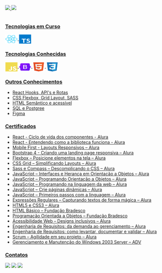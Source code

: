 
<div align="left">
  <a href="https://github.com/gustavocrs">
  <img height="180em" src="https://github-readme-stats.vercel.app/api?username=gustavocrs&show_icons=true&theme=dracula&include_all_commits=true&count_private=true"/>
  <img height="180em" src="https://github-readme-stats.vercel.app/api/top-langs/?username=gustavocrs&layout=compact&langs_count=7&theme=dracula"/>
</div>
<div style="display: inline_block"><br>
  <h3>Tecnologias em Curso</h3>
  <img align="center" alt="React" height="30" width="40" src="https://raw.githubusercontent.com/devicons/devicon/master/icons/react/react-original.svg">
  <img align="center" alt="Typescript" height="30" width="40" src="https://raw.githubusercontent.com/devicons/devicon/master/icons/typescript/typescript-plain.svg">
  
  <h3>Tecnologias Conhecidas</h3>
  <img align="center" alt="Js" height="30" width="40" src="https://raw.githubusercontent.com/devicons/devicon/master/icons/javascript/javascript-plain.svg">
  <img align="center" alt="Bootstrap" height="30" width="40" src="https://raw.githubusercontent.com/devicons/devicon/master/icons/bootstrap/bootstrap-original.svg">
  <img align="center" alt="HTML" height="30" width="40" src="https://raw.githubusercontent.com/devicons/devicon/master/icons/html5/html5-original.svg">
  <img align="center" alt="CSS" height="30" width="40" src="https://raw.githubusercontent.com/devicons/devicon/master/icons/css3/css3-original.svg">
  
  <h3>Outros Conhecimentos</h3>
  <ul>
    <li>React Hooks, API's e Rotas</li>
    <li>CSS Flexbox, Grid Layout, SASS </li>
    <li>HTML Semântico e acessível</li>
    <li>SQL e Postgree</li>
    <li>Figma</li>
  </ul>
  
  <h3>Certificados</h3>
  <ul>
    <li>React - Ciclo de vida dos componentes - Alura</li>
    <li>React - Entendendo como a biblioteca funciona - Alura</li>
    <li>Mobile First - Layouts Responsivos – Alura</li>
    <li>Bootstrap 4 - Criando uma landing page responsiva – Alura</li>
    <li>Flexbox – Posicione elementos na tela – Alura</li>
    <li>CSS Grid – Simplificando Layouts – Alura</li>
    <li>Sass e Compass – Descomplicando o CSS – Alura</li>
    <li>JavaScript – Interfaces e Herança em Orientação a Objetos – Alura</li>
    <li>JavaScript – Programando Orientação a Objetos – Alura</li>
    <li>JavaScript – Programando na linguagem da web – Alura</li>
    <li>JavaScript – Crie páginas dinâmicas – Alura</li>
    <li>JavaScript – Primeiros passos com a linguagem – Alura</li>
    <li>Expressões Regulares – Capturando textos de forma mágica – Alura</li>
    <li>HTML5 e CSS3 – Alura</li>
    <li>HTML Básico – Fundação Bradesco</li>
    <li>Programação Orientada a Objetos – Fundação Bradesco</li>
    <li>Acessibilidade Web – Designs inclusivos – Alura</li>
    <li>Engenharia de Requisitos: da demanda ao gerenciamento – Alura</li>
    <li>Engenharia de Requisitos: como levantar, documentar e validar – Alura</li>
    <li>Scrum – Agilidade em seu projeto – Alura</li>
    <li>Gerenciamento e Manutenção do Windows 2003 Server – ADV</li>
  </ul>

</div>
  
<div> 
  <h3>Contatos</h3>
  <a href = "mailto:gustavocrsilva.ti@gmail.com"><img src="https://img.shields.io/badge/-Gmail-%23333?style=for-the-badge&logo=gmail&logoColor=white" target="_blank"></a>
  <a href="https://www.linkedin.com/in/gustavocrsilva/" target="_blank"><img src="https://img.shields.io/badge/-LinkedIn-%230077B5?style=for-the-badge&logo=linkedin&logoColor=white" target="_blank"></a> 
  <a href="https://gustavocrs.github.io/portfolio/"><img src="https://img.shields.io/badge/%3A.P.%3A-Portfolio-blue" height="28px" target="_blank"></a>
</div>

